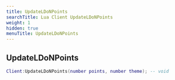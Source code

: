 ```yaml
---
title: UpdateLDoNPoints
searchTitle: Lua Client UpdateLDoNPoints
weight: 1
hidden: true
menuTitle: UpdateLDoNPoints
---
```

## UpdateLDoNPoints
```lua
Client:UpdateLDoNPoints(number points, number theme); -- void
```